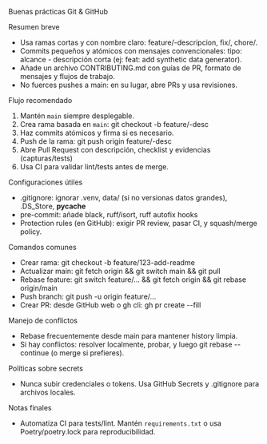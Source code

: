 Buenas prácticas Git & GitHub

Resumen breve
- Usa ramas cortas y con nombre claro: feature/<ticket>-descripcion, fix/<issue>, chore/<task>.
- Commits pequeños y atómicos con mensajes convencionales: tipo: alcance - descripción corta (ej: feat: add synthetic data generator).
- Añade un archivo CONTRIBUTING.md con guías de PR, formato de mensajes y flujos de trabajo.
- No fuerces pushes a main: en su lugar, abre PRs y usa revisiones.

Flujo recomendado
1. Mantén `main` siempre desplegable.
2. Crea rama basada en `main`: git checkout -b feature/<ticket>-desc
3. Haz commits atómicos y firma si es necesario.
4. Push de la rama: git push origin feature/<ticket>-desc
5. Abre Pull Request con descripción, checklist y evidencias (capturas/tests)
6. Usa CI para validar lint/tests antes de merge.

Configuraciones útiles
- .gitignore: ignorar .venv, data/ (si no versionas datos grandes), .DS_Store, __pycache__
- pre-commit: añade black, ruff/isort, ruff autofix hooks
- Protection rules (en GitHub): exigir PR review, pasar CI, y squash/merge policy.

Comandos comunes
- Crear rama: git checkout -b feature/123-add-readme
- Actualizar main: git fetch origin && git switch main && git pull
- Rebase feature: git switch feature/... && git fetch origin && git rebase origin/main
- Push branch: git push -u origin feature/...
- Crear PR: desde GitHub web o gh cli: gh pr create --fill

Manejo de conflictos
- Rebase frecuentemente desde main para mantener history limpia.
- Si hay conflictos: resolver localmente, probar, y luego git rebase --continue (o merge si prefieres).

Políticas sobre secrets
- Nunca subir credenciales o tokens. Usa GitHub Secrets y .gitignore para archivos locales.

Notas finales
- Automatiza CI para tests/lint. Mantén `requirements.txt` o usa Poetry/poetry.lock para reproducibilidad.
